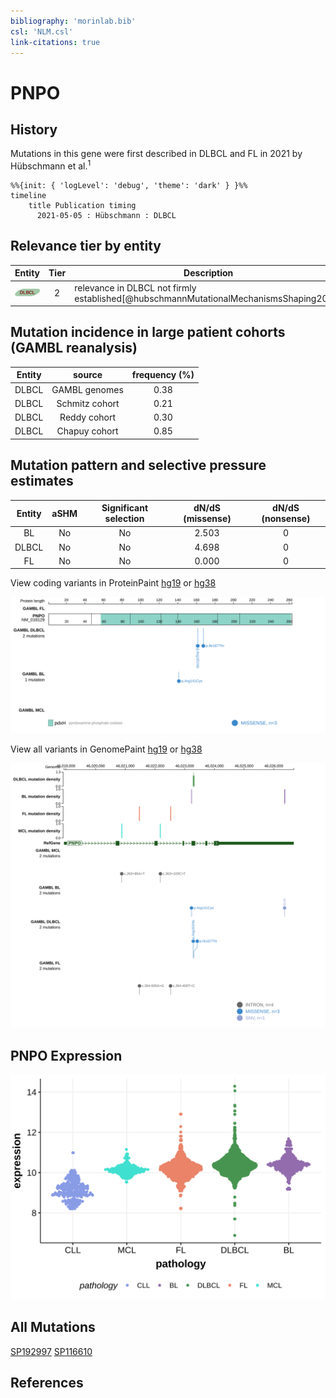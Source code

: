 ```yaml
---
bibliography: 'morinlab.bib'
csl: 'NLM.csl'
link-citations: true
---
```

# PNPO

## History
Mutations in this gene were first described in DLBCL and FL in 2021 by Hübschmann et al.<sup>1</sup>

```mermaid
%%{init: { 'logLevel': 'debug', 'theme': 'dark' } }%%
timeline
    title Publication timing
      2021-05-05 : Hübschmann : DLBCL
```

## Relevance tier by entity

|Entity|Tier|Description                              |
|:------:|:----:|-----------------------------------------|
|![DLBCL](images/icons/DLBCL_tier2.png) |2   |relevance in DLBCL not firmly established[@hubschmannMutationalMechanismsShaping2021]|

## Mutation incidence in large patient cohorts (GAMBL reanalysis)

|Entity|source        |frequency (%)|
|:------:|:--------------:|:-------------:|
|DLBCL |GAMBL genomes |0.38         |
|DLBCL |Schmitz cohort|0.21         |
|DLBCL |Reddy cohort  |0.30         |
|DLBCL |Chapuy cohort |0.85         |

## Mutation pattern and selective pressure estimates

|Entity|aSHM|Significant selection|dN/dS (missense)|dN/dS (nonsense)|
|:------:|:----:|:---------------------:|:----------------:|:----------------:|
|BL    |No  |No                   |2.503           |0               |
|DLBCL |No  |No                   |4.698           |0               |
|FL    |No  |No                   |0.000           |0               |


View coding variants in ProteinPaint [hg19](https://morinlab.github.io/LLMPP/GAMBL/PNPO_protein.html)  or [hg38](https://morinlab.github.io/LLMPP/GAMBL/PNPO_protein_hg38.html)

![](images/proteinpaint/PNPO_NM_018129.svg)

View all variants in GenomePaint [hg19](https://morinlab.github.io/LLMPP/GAMBL/PNPO.html)  or [hg38](https://morinlab.github.io/LLMPP/GAMBL/PNPO_hg38.html)

![](images/proteinpaint/PNPO.svg)

## PNPO Expression
![](images/gene_expression/PNPO_by_pathology.svg)

## All Mutations

[SP192997](https://www.bcgsc.ca/downloads/morinlab/GAMBL/MALY/SP192997.html)
[SP116610](https://www.bcgsc.ca/downloads/morinlab/GAMBL/MALY/SP116610.html)

## References


<!-- ORIGIN: hubschmannMutationalMechanismsShaping2021b -->
<!-- DLBCL: hubschmannMutationalMechanismsShaping2021b -->
